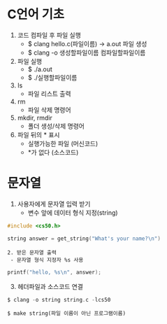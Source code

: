 # C언어 기초

1. 코드 컴파일 후 파일 실행
   - $ clang hello.c(파일이름) -> a.out 파일 생성
   - $ clang -o 생성할파일이름 컴파일할파일이름 
2. 파일 실행
   - $ ./a.out
   - $ ./실행할파일이름
3. ls
   - 파일 리스트 출력
4. rm
   - 파일 삭제 명령어
5. mkdir, rmdir
   - 폴더 생성/삭제 명령어
6. 파일 뒤의 * 표시
   - 실행가능한 파일 (머신코드)
   - *가 없다 (소스코드)



# 문자열

1. 사용자에게 문자열 입력 받기
   - 변수 앞에 데이터 형식 지정(string)

```c
#include <cs50.h>

string answer = get_string("What's your name?\n")
```

 	2. 받은 문자열 출력
     - 문자열 형식 지정자 %s 사용

```c
printf("hello, %s\n", answer);
```

3. 헤더파일과 소스코드 연결

```c
$ clang -o string string.c -lcs50
```

```
$ make string(파일 이름이 아닌 프로그램이름)
```



